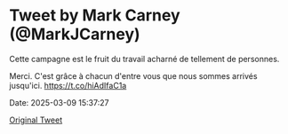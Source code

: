 # Tweet by Mark Carney (@MarkJCarney)

Cette campagne est le fruit du travail acharné de tellement de personnes.

Merci. C'est grâce à chacun d'entre vous que nous sommes arrivés jusqu'ici. https://t.co/hiAdIfaC1a

Date: 2025-03-09 15:37:27

[Original Tweet](https://x.com/MarkJCarney/status/1898760050035798123)

